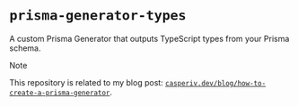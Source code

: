 # `prisma-generator-types`

A custom Prisma Generator that outputs TypeScript types from your Prisma schema.

> [!NOTE]
> This repository is related to my blog post: [`casperiv.dev/blog/how-to-create-a-prisma-generator`](https://casperiv.dev/blog/how-to-create-a-prisma-generator).
